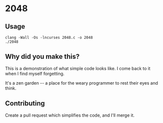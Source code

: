 # 2048

## Usage

    clang -Wall -Os -lncurses 2048.c -o 2048
    ./2048

## Why did you make this?

This is a demonstration of what simple code looks like. I come back to it when I
find myself forgetting.

It's a zen garden -- a place for the weary programmer to rest their eyes and
think.

## Contributing

Create a pull request which simplifies the code, and I'll merge it.
